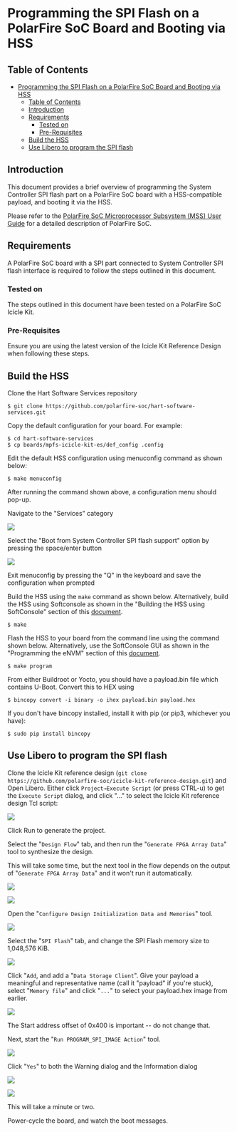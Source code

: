 # Programming the SPI Flash on a PolarFire SoC Board and Booting via HSS

## Table of Contents

- [Programming the SPI Flash on a PolarFire SoC Board and Booting via HSS](#programming-the-spi-flash-on-a-polarfire-soc-board-and-booting-via-hss)
  - [Table of Contents](#table-of-contents)
  - [Introduction](#introduction)
  - [Requirements](#requirements)
    - [Tested on](#tested-on)
    - [Pre-Requisites](#pre-requisites)
  - [Build the HSS](#build-the-hss)
  - [Use Libero to program the SPI flash](#use-libero-to-program-the-spi-flash)

<a name="introduction"></a>

## Introduction

This document provides a brief overview of programming the System Controller SPI flash part on a PolarFire SoC board with a HSS-compatible payload, and booting it via the HSS.

Please refer to the [PolarFire SoC Microprocessor Subsystem (MSS) User Guide](https://www.microsemi.com/document-portal/doc_download/1244570-ug0880-polarfire-soc-fpga-microprocessor-subsystem-mss-user-guide)
for a detailed description of PolarFire SoC.

<a name="requirements"></a>

## Requirements

A PolarFire SoC board with a SPI part connected to System Controller SPI flash interface is required to follow the steps outlined in this document.

<a name="tested-on"></a>

### Tested on

The steps outlined in this document have been tested on a PolarFire SoC Icicle Kit.

<a name="pre-requisites"></a>

### Pre-Requisites

Ensure you are using the latest version of the Icicle Kit Reference Design when following these steps.

<a name="build-the-hss"></a>

## Build the HSS

Clone the Hart Software Services repository

```shell
$ git clone https://github.com/polarfire-soc/hart-software-services.git
```

Copy the default configuration for your board. For example:

```shell
$ cd hart-software-services
$ cp boards/mpfs-icicle-kit-es/def_config .config
```

Edit the default HSS configuration using menuconfig command as shown below:

```shell
$ make menuconfig
```

After running the command shown above, a configuration menu should pop-up.

Navigate to the "Services" category

![](images/image0010.png)

Select the "Boot from System Controller SPI flash support" option by pressing the space/enter button

![](images/image0011.png)

Exit menuconfig by pressing the "Q" in the keyboard and save the configuration when prompted

Build the HSS using the `make` command as shown below. Alternatively, build the HSS using Softconsole as shown in the "Building the HSS using SoftConsole" section of this [document](https://mi-v-ecosystem.github.io/redirects/software-development_polarfire-soc-software-tool-flow).

```shell
$ make
```

Flash the HSS to your board from the command line using the command shown below. Alternatively, use the SoftConsole GUI as shown in the "Programming the eNVM" section of this [document](https://mi-v-ecosystem.github.io/redirects/software-development_polarfire-soc-software-tool-flow).

```shell
$ make program
```

From either Buildroot or Yocto, you should have a payload.bin file which
contains U-Boot. Convert this to HEX using

```shell
$ bincopy convert -i binary -o ihex payload.bin payload.hex
```

If you don't have bincopy installed, install it with pip (or pip3,
whichever you have):

```shell
$ sudo pip install bincopy
```

<a name="use-libero-to-program-the-spi-flash"></a>

## Use Libero to program the SPI flash

Clone the Icicle Kit reference design (`git clone
 https://github.com/polarfire-soc/icicle-kit-reference-design.git`) and
Open Libero. Either click `Project→Execute Script` (or press CTRL-u)
to get the `Execute Script` dialog, and click "..." to select the
Icicle Kit reference design Tcl script:

![](images/image0001.png)

Click Run to generate the project.

Select the "`Design Flow`" tab, and then run the "`Generate FPGA Array
Data`" tool to synthesize the design.

This will take some time, but the next tool in the flow depends on the
output of "`Generate FPGA Array Data`" and it won't run it automatically.

![](images/image0002.png)

![](images/image0003.png)

Open the "`Configure Design Initialization Data and Memories`" tool.

![](images/image0004.png)

Select the "`SPI Flash`" tab, and change the SPI Flash memory size to
1,048,576 KiB.

![](images/image0005.png)

Click "`Add`, and add a "`Data Storage Client`". Give your payload a
meaningful and representative name (call it "payload" if you're stuck),
select "`Memory file`" and click "`...`" to select your payload.hex image
from earlier.

![](images/image0006.png)

The Start address offset of 0x400 is important -- do not change that.

Next, start the "`Run PROGRAM_SPI_IMAGE Action`" tool.

![](images/image0007.png)

Click "`Yes`" to both the Warning dialog and the Information dialog

![](images/image0008.png)

![](images/image0009.png)

This will take a minute or two.

Power-cycle the board, and watch the boot messages.
